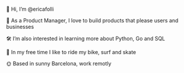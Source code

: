   👋 Hi, I’m @ericafolli
  
  🐙 As a Product Manager, I love to build products that please users and businesses
  
  🛠 I’m also interested in learning more about Python, Go and SQL
  
  🍃 In my free time I like to ride my bike, surf and skate
  
  🌞 Based in sunny Barcelona, work remotly
